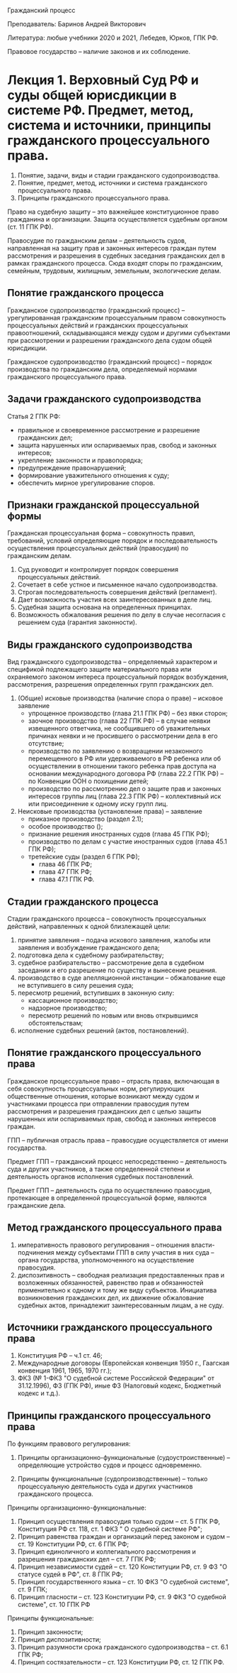 Гражданский процесс

Преподаватель: Баринов Андрей Викторович

Литература: любые учебники 2020 и 2021, Лебедев, Юрков, ГПК РФ.

Правовое государство – наличие законов и их соблюдение.

# Лекция 1. Верховный Суд РФ и суды общей юрисдикции в системе РФ. Предмет, метод, система и источники, принципы гражданского процессуального права. 

1. Понятие, задачи, виды и стадии гражданского судопроизводства.
2. Понятие, предмет, метод, источники и система гражданского процессуального права.
3. Принципы гражданского процессуального права.

Право на судебную защиту – это важнейшее конституционное право гражданина и организации. Защита осуществляется судебным органом (ст. 11 ГПК РФ).

Правосудие по гражданским делам – деятельность судов, направленная на защиту прав и законных интересов граждан путем рассмотрения и разрешения в судебных заседания гражданских дел в рамках гражданского процесса. Сюда входят споры по гражданским, семейным, трудовым, жилищным, земельным, экологические делам.

## Понятие гражданского процесса

Гражданское судопроизводство (гражданский  процесс) – урегулированная гражданским процессуальным правом совокупность процессуальных действий и гражданских процессуальных правоотношений, складывающаяся между судом и другими субъектами при рассмотрении и разрешении гражданского дела судом общей юрисдикции.

Гражданское судопроизводство (гражданский процесс) – порядок производства по гражданским дела, определяемый нормами гражданского процессуального права.

## Задачи гражданского судопроизводства

Статья 2 ГПК РФ:

- правильное и своевременное рассмотрение и разрешение гражданских дел;
- защита нарушенных или оспариваемых прав, свобод и законных интересов;
- укрепление законности и правопорядка;
- предупреждение правонарушений;
- формирование уважительного отношения к суду;
- обеспечить мирное урегулирование споров.

## Признаки гражданской процессуальной формы

Гражданская процессуальная форма – совокупность правил, требований, условий определяющие порядок и последовательность осуществления процессуальных действий (правосудия) по гражданским делам.

1. Суд руководит и контролирует порядок совершения процессуальных действий.
2. Сочетает в себе устное и письменное начало судопроизводства.
3. Строгая последовательность совершения действий (регламент).
4. Дает возможность участия всех заинтересованных в деле лиц.
5. Судебная защита основана на определенных принципах.
6. Возможность обжалования решения по делу в случае несогласия с решением суда (гарантия законности).

## Виды гражданского судопроизводства

Вид гражданского судопроизводства – определяемый характером и спецификой подлежащего защите материального права или охраняемого законом интереса процессуальный порядок возбуждения, рассмотрения, разрешения определенных групп гражданских дел.

1. (Общие) исковые производства (наличие спора о праве) – исковое заявление
   - упрощенное производство (глава 21.1 ГПК РФ) – без явки сторон;
   - заочное производство (глава 22 ГПК РФ) – в случае неявки извещенного ответчика, не сообщившего об уважительных причинах неявки и не просившего о рассмотрении дела в его отсутствие;
   - производство по заявлению о возвращении незаконного перемещенного в РФ или удерживаемого в РФ ребенка или об осуществлении в отношении такого ребенка прав доступа на основании международного договора РФ (глава 22.2 ГПК РФ) – по Конвенции ООН о похищении детей;
   - производство по рассмотрению дел о защите прав и законных интересов группы лиц (глава 22.3 ГПК РФ) – коллективный иск или присоединение к одному иску групп лиц.
2. Неисковые производства (установление права) – заявление
   - приказное производство (раздел 2.1);
   - особое производство ();
   - признание решения иностранных судов (глава 45 ГПК РФ);
   - производство по делам с участие иностранных судов (глава 45.1 ГПК РФ);
   - третейские суды (раздел 6 ГПК РФ);
     - глава 46 ГПК РФ;
     - глава 47 ГПК РФ;
     - глава 47.1 ГПК РФ.

## Стадии гражданского процесса

Стадии гражданского процесса – совокупность процессуальных действий, направленных к одной близлежащей цели:

1. принятие заявления – подача искового заявления, жалобы или заявления и возбуждение гражданского дела;
2. подготовка дела к судебному разбирательству;
3. судебное разбирательство – рассмотрение дела в судебном заседании и его разрешение по существу и вынесение решения.
4. производство в суде апелляционной инстанции – обжалование еще не вступившего в силу решения суда;
5. пересмотр решений, вступивших в законную силу:
   - кассационное производство;
   - надзорное производство;
   - пересмотр решений по новым или вновь открывшимся обстоятельствам;
6. исполнение судебных решений (актов, постановлений).

## Понятие гражданского процессуального права

Гражданское процессуальное право – отрасль права, включающая в себя совокупность процессуальных норм, регулирующих общественные отношения, которые возникают между судом и участниками процесса при отправлении правосудия путем рассмотрения и разрешения гражданских дел с целью защиты нарушенных или оспариваемых прав, свобод и законных интересов граждан.

ГПП – публичная отрасль права – правосудие осуществляется от имени государства.

Предмет ГПП – гражданский процесс непосредственно – деятельность суда и других участников, а также определенной степени и деятельность органов исполнения судебных постановлений.

Предмет ГПП – деятельность суда по осуществлению правосудия, протекающее в определенной процессуальной форме, являются гражданские дела.

## Метод гражданского процессуального права

1. императивность правового регулирования – отношения власти-подчинения между субъектами ГПП в силу участия в них суда – органа государства, уполномоченного на осуществление правосудия.
2. диспозитивность – свободная реализация предоставленных прав и возложенных обязанностей, равенство прав и обязанностей применительно к одному и тому же виду субъектов. Инициатива возникновения гражданских дел, их движение обжалование судебных актов, принадлежит заинтересованным лицам, а не суду.

## Источники гражданского процессуального права

1. Конституция РФ – ч.1 ст. 46;
2. Международные договоры (Европейская конвенция 1950 г., Гаагская конвенция 1961, 1965, 1970 гг.);
3. ФКЗ (№ 1-ФКЗ "О судебной системе Российской Федерации" от 31.12.1996), ФЗ (ГПК РФ), иные ФЗ (Налоговый кодекс, Бюджетный кодекс и т.д.).

## Принципы гражданского процессуального права

По функциям правового регулирования:

1. Принципы организационно-функциональные (судоустроиственные) – определяющие устройство судов и процесс одновременно.

2. Принципы функциональные (судопроизводственные) – только процессуальную деятельность суда и других участников гражданского процесса.

Принципы организационно-функциональные:

1. Принцип осуществления правосудия только судом – ст. 5 ГПК РФ, Конституция РФ ст. 118, ст. 1 ФКЗ " О судебной системе РФ";
2. Принцип равенства граждан и организаций перед законом и судом – ст. 19 Конституции РФ, ст. 6 ГПК РФ;
3. Принцип единоличного и коллегиального рассмотрения и разрешения гражданских дел – ст. 7 ГПК РФ;
4. Принцип независимости судей – ст. 120 Конституции РФ, ст. 9 ФЗ "О статусе судей в РФ", ст. 8 ГПК РФ;
5. Принцип государственного языка – ст. 10 ФКЗ "О судебной системе", ст. 9 ГПК;
6. Принцип гласности – ст. 123 Конституции РФ, ст. 9 ФКЗ "О судебной системе", ст. 10 ГПК РФ

Принципы функциональные:

1. Принцип законности;
2. Принцип диспозитивности;
3. Принцип разумности срока гражданского судопроизводства – ст. 6.1 ГПК РФ;
4. Принцип состязательности – ст. 123 Конституции РФ, ст. 12 ГПК РФ.
